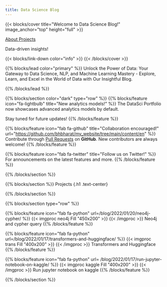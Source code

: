 ```yaml
---
title: Data Science Blog
---
```


{{< blocks/cover title="Welcome to Data Science Blog!" image_anchor="top" height="full" >}}

<a class="btn btn-lg btn-primary me-3 mb-4" href="/docs/">
  About <i class="fas fa-arrow-alt-circle-right ms-2"></i>
</a>
<a class="btn btn-lg btn-secondary me-3 mb-4" href="/projects/">
  Projects <i class="fas fa-database ms-2 "></i>
</a>
<p class="lead mt-5">Data-driven insights!</p>
{{< blocks/link-down color="info" >}}
{{< /blocks/cover >}}


{{% blocks/lead color="primary" %}}
Unlock the Power of Data: Your Gateway to Data Science, NLP, and Machine Learning Mastery - Explore, Learn, and Excel in the World of Data with Our Insightful Blog.

{{% /blocks/lead %}}

{{% blocks/section color="dark" type="row" %}}
{{% blocks/feature icon="fa-lightbulb" title="New analytics models!" %}}
The DataSci Portfolio now showcases advanced analytics models by default.

Stay tuned for future updates!
{{% /blocks/feature %}}


{{% blocks/feature icon="fab fa-github" title="Collaboration encouraged!" url="https://github.com/bhbharat/my_website/tree/main/content/en" %}}
Contribute through [Pull Requests](https://github.com/bhbharat/my_website/) on **GitHub**. New contributors are always welcome!
{{% /blocks/feature %}}


{{% blocks/feature icon="fab fa-twitter" title="Follow us on Twitter!"  %}}
For announcements on the latest features and more.
{{% /blocks/feature %}}


{{% /blocks/section %}}


{{% blocks/section %}}
Projects
{.h1 .text-center}


{{% /blocks/section %}}

{{% blocks/section type="row" %}}

{{% blocks/feature icon="fab fa-python" url=/blog/2022/01/20/neo4j-cypher/ %}}
{{< imgproc neo4j Fill "450x200" >}}
{{< /imgproc >}}
Neo4j and cypher query
{{% /blocks/feature %}}

{{% blocks/feature icon="fab fa-python" url=/blog/2022/01/17/transformers-and-huggingface/ %}}
{{< imgproc trans Fill "400x200" >}}
{{< /imgproc >}}
Transformers and Huggingface
{{% /blocks/feature %}}

{{% blocks/feature icon="fab fa-python" url= /blog/2022/01/17/run-jupyter-notebook-on-kaggle/ %}}
{{< imgproc kaggle Fill "400x200" >}}
{{< /imgproc >}}
Run jupyter notebook on kaggle
{{% /blocks/feature %}}

{{% /blocks/section %}}

